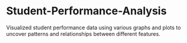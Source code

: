 # Student-Performance-Analysis
Visualized student performance data using various graphs and plots to uncover patterns and relationships between different features.
